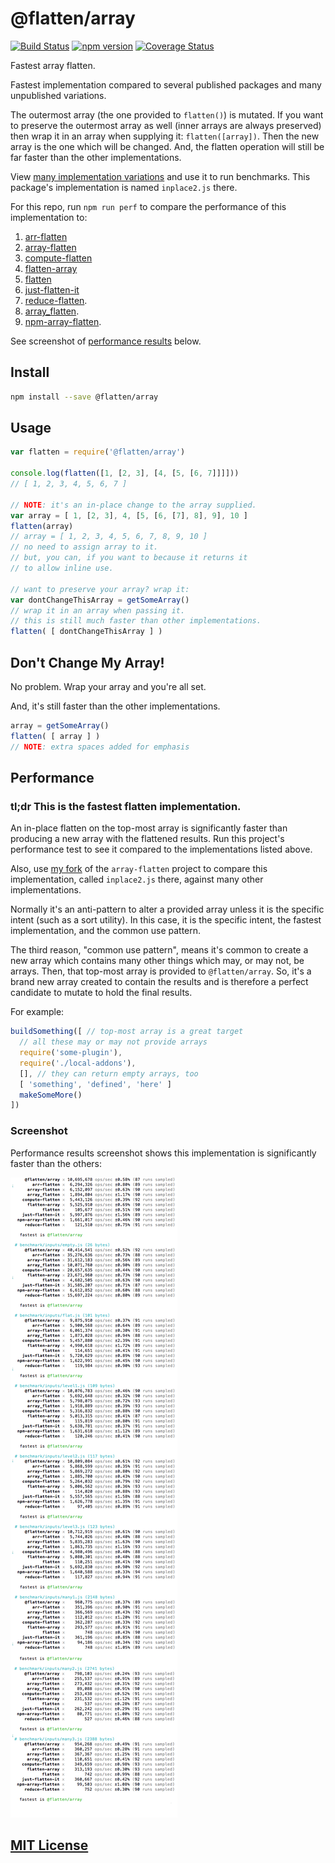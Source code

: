 # @flatten/array
[![Build Status](https://travis-ci.org/elidoran/flatten-array.svg?branch=master)](https://travis-ci.org/elidoran/flatten-array)
[![npm version](https://badge.fury.io/js/%40flatten%2Farray.svg)](http://badge.fury.io/js/%40flatten%2Farray)
[![Coverage Status](https://coveralls.io/repos/github/elidoran/flatten-array/badge.svg?branch=master)](https://coveralls.io/github/elidoran/flatten-array?branch=master)

Fastest array flatten.

Fastest implementation compared to several published packages and many unpublished variations.

The outermost array (the one provided to `flatten()`) is mutated. If you want to preserve the outermost array as well (inner arrays are always preserved) then wrap it in an array when supplying it: `flatten([array])`. Then the new array is the one which will be changed. And, the flatten operation will still be far faster than the other implementations.

View [many implementation variations](https://github.com/elidoran/array-flatten/tree/add-more/benchmark/code/flatten) and use it to run benchmarks. This package's implementation is named `inplace2.js` there.

For this repo, run `npm run perf` to compare the performance of this implementation to:

1. [arr-flatten](https://www.npmjs.com/package/arr-flatten)
2. [array-flatten](https://www.npmjs.com/package/array-flatten)
3. [compute-flatten](https://www.npmjs.com/package/compute-flatten)
4. [flatten-array](https://www.npmjs.com/package/flatten-array)
5. [flatten](https://www.npmjs.com/package/flatten)
6. [just-flatten-it](https://www.npmjs.com/package/just-flatten-it)
7. [reduce-flatten](https://www.npmjs.com/package/reduce-flatten).
8. [array_flatten](https://www.npmjs.com/package/array_flatten).
9. [npm-array-flatten](https://www.npmjs.com/package/npm-array-flatten).

See screenshot of [performance results](#screenshot) below.


## Install

```sh
npm install --save @flatten/array
```


## Usage

```javascript
var flatten = require('@flatten/array')

console.log(flatten([1, [2, 3], [4, [5, [6, 7]]]]))
// [ 1, 2, 3, 4, 5, 6, 7 ]

// NOTE: it's an in-place change to the array supplied.
var array = [ 1, [2, 3], 4, [5, [6, [7], 8], 9], 10 ]
flatten(array)
// array = [ 1, 2, 3, 4, 5, 6, 7, 8, 9, 10 ]
// no need to assign array to it.
// but, you can, if you want to because it returns it
// to allow inline use.

// want to preserve your array? wrap it:
var dontChangeThisArray = getSomeArray()
// wrap it in an array when passing it.
// this is still much faster than other implementations.
flatten( [ dontChangeThisArray ] )
```


## Don't Change My Array!

No problem. Wrap your array and you're all set.

And, it's still faster than the other implementations.

```javascript
array = getSomeArray()
flatten( [ array ] )
// NOTE: extra spaces added for emphasis
```


## Performance

### **tl;dr** This is the fastest flatten implementation.

An in-place flatten on the top-most array is significantly faster than producing a new array with the flattened results. Run this project's performance test to see it compared to the implementations listed above.

Also, use [my fork](https://github.com/elidoran/array-flatten/tree/add-more/benchmark/code/flatten) of the `array-flatten` project to compare this implementation, called `inplace2.js` there, against many other implementations.

Normally it's an anti-pattern to alter a provided array unless it is the specific intent (such as a sort utility). In this case, it is the specific intent, the fastest implementation, and the common use pattern.

The third reason, "common use pattern", means it's common to create a new array which contains many other things which may, or may not, be arrays. Then, that top-most array is provided to `@flatten/array`. So, it's a brand new array created to contain the results and is therefore a perfect candidate to mutate to hold the final results.

For example:

```javascript
buildSomething([ // top-most array is a great target
  // all these may or may not provide arrays
  require('some-plugin'),
  require('./local-addons'),
  [], // they can return empty arrays, too
  [ 'something', 'defined', 'here' ]
  makeSomeMore()
])
```


### Screenshot

Performance results screenshot shows this implementation is significantly faster than the others:

![Show performance comparison with various inputs for this implementation, array-flatten, and flatten-array.](docs/performance.png)


## [MIT License](LICENSE)
